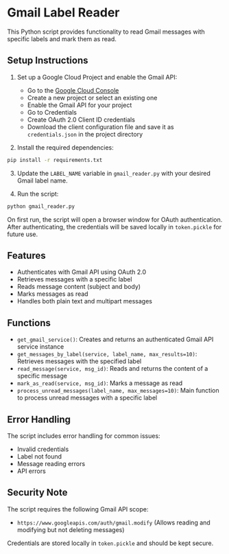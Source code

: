 # Gmail Label Reader

This Python script provides functionality to read Gmail messages with specific labels and mark them as read.

## Setup Instructions

1. Set up a Google Cloud Project and enable the Gmail API:
   - Go to the [Google Cloud Console](https://console.cloud.google.com/)
   - Create a new project or select an existing one
   - Enable the Gmail API for your project
   - Go to Credentials
   - Create OAuth 2.0 Client ID credentials
   - Download the client configuration file and save it as `credentials.json` in the project directory

2. Install the required dependencies:
```bash
pip install -r requirements.txt
```

3. Update the `LABEL_NAME` variable in `gmail_reader.py` with your desired Gmail label name.

4. Run the script:
```bash
python gmail_reader.py
```

On first run, the script will open a browser window for OAuth authentication. After authenticating, the credentials will be saved locally in `token.pickle` for future use.

## Features

- Authenticates with Gmail API using OAuth 2.0
- Retrieves messages with a specific label
- Reads message content (subject and body)
- Marks messages as read
- Handles both plain text and multipart messages

## Functions

- `get_gmail_service()`: Creates and returns an authenticated Gmail API service instance
- `get_messages_by_label(service, label_name, max_results=10)`: Retrieves messages with the specified label
- `read_message(service, msg_id)`: Reads and returns the content of a specific message
- `mark_as_read(service, msg_id)`: Marks a message as read
- `process_unread_messages(label_name, max_messages=10)`: Main function to process unread messages with a specific label

## Error Handling

The script includes error handling for common issues:
- Invalid credentials
- Label not found
- Message reading errors
- API errors

## Security Note

The script requires the following Gmail API scope:
- `https://www.googleapis.com/auth/gmail.modify` (Allows reading and modifying but not deleting messages)

Credentials are stored locally in `token.pickle` and should be kept secure.
